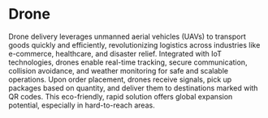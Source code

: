# Drone
Drone delivery leverages unmanned aerial vehicles (UAVs) to transport goods quickly and efficiently, revolutionizing logistics across industries like e-commerce, healthcare, and disaster relief. Integrated with IoT technologies, drones enable real-time tracking, secure communication, collision avoidance, and weather monitoring for safe and scalable operations. Upon order placement, drones receive signals, pick up packages based on quantity, and deliver them to destinations marked with QR codes. This eco-friendly, rapid solution offers global expansion potential, especially in hard-to-reach areas.
